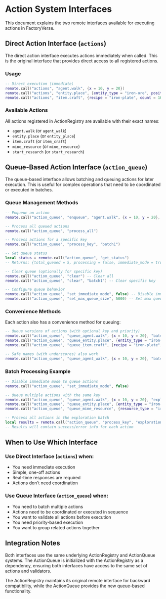 # Action System Interfaces

This document explains the two remote interfaces available for executing actions in FactoryVerse.

## Direct Action Interface (`actions`)

The direct action interface executes actions immediately when called. This is the original interface that provides direct access to all registered actions.

### Usage

```lua
-- Direct execution (immediate)
remote.call("actions", "agent.walk", {x = 10, y = 20})
remote.call("actions", "entity.place", {entity_type = "iron-ore", position = {x = 5, y = 5}})
remote.call("actions", "item.craft", {recipe = "iron-plate", count = 10})
```

### Available Actions

All actions registered in ActionRegistry are available with their exact names:
- `agent.walk` (or `agent_walk`)
- `entity.place` (or `entity_place`)
- `item.craft` (or `item_craft`)
- `mine_resource` (or `mine_resource`)
- `start_research` (or `start_research`)

## Queue-Based Action Interface (`action_queue`)

The queue-based interface allows batching and queuing actions for later execution. This is useful for complex operations that need to be coordinated or executed in batches.

### Queue Management Methods

```lua
-- Enqueue an action
remote.call("action_queue", "enqueue", "agent.walk", {x = 10, y = 20}, "batch1", 1)

-- Process all queued actions
remote.call("action_queue", "process_all")

-- Process actions for a specific key
remote.call("action_queue", "process_key", "batch1")

-- Get queue status
local status = remote.call("action_queue", "get_status")
-- Returns: {total_queued = 5, processing = false, immediate_mode = true, key_counts = {batch1 = 3}}

-- Clear queue (optionally for specific key)
remote.call("action_queue", "clear") -- Clear all
remote.call("action_queue", "clear", "batch1") -- Clear specific key

-- Configure queue behavior
remote.call("action_queue", "set_immediate_mode", false) -- Disable immediate execution
remote.call("action_queue", "set_max_queue_size", 5000) -- Set max queue size
```

### Convenience Methods

Each action also has a convenience method for queuing:

```lua
-- Queue versions of actions (with optional key and priority)
remote.call("action_queue", "queue_agent.walk", {x = 10, y = 20}, "batch1", 1)
remote.call("action_queue", "queue_entity.place", {entity_type = "iron-ore", position = {x = 5, y = 5}}, "batch1", 2)
remote.call("action_queue", "queue_item.craft", {recipe = "iron-plate", count = 10}, "batch1", 3)

-- Safe names (with underscores) also work
remote.call("action_queue", "queue_agent_walk", {x = 10, y = 20}, "batch1", 1)
```

### Batch Processing Example

```lua
-- Disable immediate mode to queue actions
remote.call("action_queue", "set_immediate_mode", false)

-- Queue multiple actions with the same key
remote.call("action_queue", "queue_agent.walk", {x = 10, y = 20}, "exploration", 1)
remote.call("action_queue", "queue_entity.place", {entity_type = "iron-ore", position = {x = 15, y = 25}}, "exploration", 2)
remote.call("action_queue", "queue_mine_resource", {resource_type = "iron-ore", position = {x = 15, y = 25}}, "exploration", 3)

-- Process all actions in the exploration batch
local results = remote.call("action_queue", "process_key", "exploration")
-- Results will contain success/error info for each action
```

## When to Use Which Interface

### Use Direct Interface (`actions`) when:
- You need immediate execution
- Simple, one-off actions
- Real-time responses are required
- Actions don't need coordination

### Use Queue Interface (`action_queue`) when:
- You need to batch multiple actions
- Actions need to be coordinated or executed in sequence
- You want to validate all actions before execution
- You need priority-based execution
- You want to group related actions together

## Integration Notes

Both interfaces use the same underlying ActionRegistry and ActionQueue systems. The ActionQueue is initialized with the ActionRegistry as a dependency, ensuring both interfaces have access to the same set of actions and validators.

The ActionRegistry maintains its original remote interface for backward compatibility, while the ActionQueue provides the new queue-based functionality.
